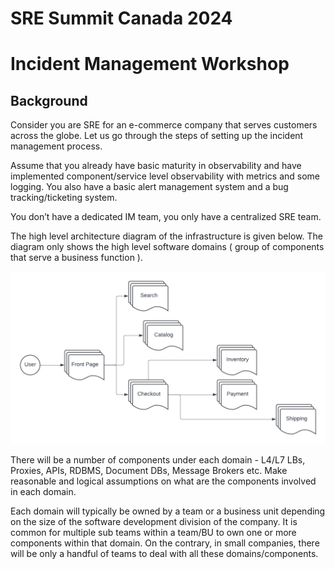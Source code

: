# SRE Summit Canada 2024 
# Incident Management Workshop

## Background

Consider you are SRE for an e-commerce company that serves customers across the globe.  Let us go through the steps of setting up the incident management process.

Assume that you already have basic maturity in observability and have implemented component/service level observability with metrics and some logging.  You also have a basic alert management system and a bug tracking/ticketing system. 

You don’t have a dedicated IM team, you only have a centralized SRE team.

The high level architecture diagram of the infrastructure is given below.  The diagram only shows the high level software domains ( group of components that serve a business function ).  

![E-commerece Architecture Diagram](images/CA_SRE_2024_Workshop_Arch_1.png)


There will be a number of components under each domain - L4/L7 LBs, Proxies, APIs, RDBMS, Document DBs, Message Brokers etc.    Make reasonable and logical assumptions on what are the components involved in each domain. 

Each domain will typically be owned by a team or a business unit depending on the size of the software development division of the company.  It is common for multiple sub teams within a team/BU to own one or more components within that domain.  On the contrary, in small companies, there will be only a handful of teams to deal with all these domains/components.
